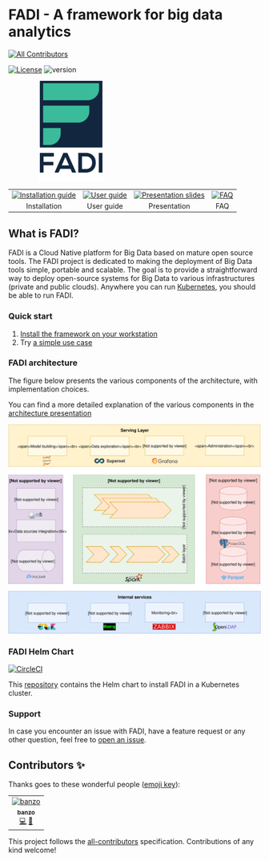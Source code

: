 # FADI - A framework for big data analytics
[![All Contributors](https://img.shields.io/badge/all_contributors-1-orange.svg?style=flat-square)](#contributors)

[![License](https://img.shields.io/badge/License-Apache%202.0-blue.svg)](https://opensource.org/licenses/Apache-2.0) ![version](https://img.shields.io/github/tag/cetic/fadi.svg?label=release)

<p align="center">
  <p align="center" style="width: 50%; height: 200px;">
    <img src="doc/images/logo.png" height="200"/>
  </p>
  <p align="center" style="margin-top: 16px">
      <table style="border:none;">
        <tr>
          <td style="text-align: center; vertical-align: middle;"><a href="INSTALL.md"><img alt="Installation guide" src="doc/images/install.svg" height="50"></a></td>
          <td style="text-align: center; vertical-align: middle;"><a href="USERGUIDE.md"><img alt="User guide" src="doc/images/userguide.svg" height="50"></a></td>
          <td style="text-align: center; vertical-align: middle;"><a href="https://fadi.presentations.cetic.be"><img alt="Presentation slides" src="doc/images/presentation.svg" height="50"></a></td>
          <td style="text-align: center; vertical-align: middle;"><a href="FAQ.md"><img alt="FAQ" src="doc/images/faq.svg" height="50"></a></td>
        </tr>
        <tr>
          <td style="text-align: center; vertical-align: middle;">Installation</td>
          <td style="text-align: center; vertical-align: middle;">User guide</td>
          <td style="text-align: center; vertical-align: middle;">Presentation</td>
          <td style="text-align: center; vertical-align: middle;">FAQ</td>
        </tr>
      </table>
  </p>
</p>
 
## What is FADI?

FADI is a Cloud Native platform for Big Data based on mature open source tools.
The FADI project is dedicated to making the deployment of Big Data tools simple, portable and scalable. 
The goal is to provide a straightforward way to deploy open-source systems for Big Data to various infrastructures (private and public clouds). 
Anywhere you can run [Kubernetes](https://kubernetes.io/), you should be able to run FADI.

### Quick start

1. [Install the framework on your workstation](INSTALL.md)
2. Try [a simple use case](USERGUIDE.md)

### FADI architecture

The figure below presents the various components of the architecture, with implementation choices.

You can find a more detailed explanation of the various components in the [architecture presentation](https://fadi.presentations.cetic.be)

![FADI stack](doc/images/architecture/implementation_view.svg)

### FADI Helm Chart

[![CircleCI](https://circleci.com/gh/cetic/helm-fadi.svg?style=svg)](https://circleci.com/gh/cetic/helm-fadi/tree/master)

This [repository](https://github.com/cetic/helm-fadi) contains the Helm chart to install FADI in a Kubernetes cluster.

### Support

In case you encounter an issue with FADI, have a feature request or any other question, feel free to [open an issue](https://github.com/cetic/fadi/issues/new/choose).

## Contributors ✨

Thanks goes to these wonderful people ([emoji key](https://allcontributors.org/docs/en/emoji-key)):

<!-- ALL-CONTRIBUTORS-LIST:START - Do not remove or modify this section -->
<!-- prettier-ignore -->
<table>
  <tr>
    <td align="center"><a href="https://github.com/banzo"><img src="https://avatars1.githubusercontent.com/u/2684865?v=4" width="100px;" alt="banzo"/><br /><sub><b>banzo</b></sub></a><br /><a href="https://github.com/cetic/fadi/commits?author=banzo" title="Code">💻</a> <a href="#review-banzo" title="Reviewed Pull Requests">👀</a></td>
  </tr>
</table>

<!-- ALL-CONTRIBUTORS-LIST:END -->

This project follows the [all-contributors](https://github.com/all-contributors/all-contributors) specification. Contributions of any kind welcome!